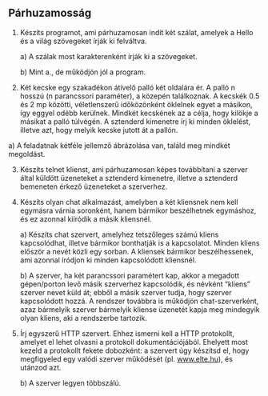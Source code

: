 ## Párhuzamosság

1. Készíts programot, ami párhuzamosan indít két szálat, amelyek a Hello és a világ szövegeket írják ki felváltva.

	a) A szálak most karakterenként írják ki a szövegeket.

	b) Mint a., de működjön jól a program.

2. Két kecske egy szakadékon átívelő palló két oldalára ér. A palló n hosszú (n parancssori paraméter), a közepén találkoznak. A kecskék 0.5 és 2 mp közötti, véletlenszerű időközönként öklelnek egyet a másikon, így eggyel odébb kerülnek. Mindkét kecskének az a célja, hogy kilökje a másikat a palló túlvégén. A sztenderd kimenetre írj ki minden öklelést, illetve azt, hogy melyik kecske jutott át a pallón.

a) A feladatnak kétféle jellemző ábrázolása van, találd meg mindkét megoldást.

3. Készíts telnet klienst, ami párhuzamosan képes továbbítani a szerver által küldött üzeneteket a sztenderd kimenetre, illetve a sztenderd bemeneten érkező üzeneteket a szerverhez.

4. Készíts olyan chat alkalmazást, amelyben a két kliensnek nem kell egymásra várnia soronként, hanem bármikor beszélhetnek egymáshoz, és ez azonnal kiíródik a másik kliensnél.

	a) Készíts chat szervert, amelyhez tetszőleges számú kliens kapcsolódhat, illetve bármikor bonthatják is a kapcsolatot. Minden kliens először a nevét közli egy sorban. A kliensek bármikor beszélhessenek, ami azonnal íródjon ki minden kapcsolódott kliensnél.

	b) A szerver, ha két parancssori paramétert kap, akkor a megadott gépen/porton levő másik szerverhez kapcsolódik, és névként “kliens” szerver nevet küld át; ebből a másik szerver tudja, hogy szerver kapcsolódott hozzá. A rendszer továbbra is működjön chat-szerverként, azaz bármelyik szerver bármelyik kliense üzenetét kapja meg mindegyik olyan kliens, aki a rendszerbe tartozik.

5. Írj egyszerű HTTP szervert. Ehhez ismerni kell a HTTP protokollt, amelyet el lehet olvasni a protokoll dokumentációjából. Ehelyett most kezeld a protokollt fekete dobozként: a szervert úgy készítsd el, hogy megfigyeled egy valódi szerver működését (pl. www.elte.hu), és utánzod azt.

	b) A szerver legyen többszálú.